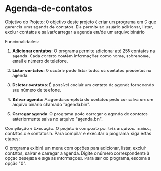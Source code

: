 # Agenda-de-contatos

Objetivo do Projeto:
O objetivo deste projeto é criar um programa em C que gerencia uma agenda de contatos. Ele permite ao usuário adicionar, listar, excluir contatos e salvar/carregar a agenda em/de um arquivo binário.

Funcionalidades:
1. **Adicionar contatos**: O programa permite adicionar até 255 contatos na agenda. Cada contato contém informações como nome, sobrenome, email e número de telefone.

2. **Listar contatos**: O usuário pode listar todos os contatos presentes na agenda.

3. **Deletar contatos**: É possível excluir um contato da agenda fornecendo seu número de telefone.

4. **Salvar agenda**: A agenda completa de contatos pode ser salva em um arquivo binário chamado "agenda.bin".

5. **Carregar agenda**: O programa pode carregar a agenda de contatos anteriormente salva no arquivo "agenda.bin".

Compilação e Execução:
O projeto é composto por três arquivos: main.c, contatos.c e contatos.h. Para compilar e executar o programa, siga estas etapas:

O programa exibirá um menu com opções para adicionar, listar, excluir contatos, salvar e carregar a agenda.
Digite o número correspondente à opção desejada e siga as informações.
Para sair do programa, escolha a opção "0".
